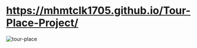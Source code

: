 # https://mhmtclk1705.github.io/Tour-Place-Project/

<img src="https://media.giphy.com/media/e91Bon0icSKLXCALpQ/giphy.gif" alt="tour-place">
